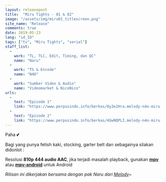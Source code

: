 ```yaml
---
layout: releasepost
title:  "Miru Tights - 01 & 02"
image: "/assets/img/miru01_titlescreen.png"
site_name: "Release"
comments: true
date: 2019-05-23
lang: "id_ID"
tags: ["tv", "Miru Tights", "serial"]
staff_list:
  - 
    work: "TL, TLC, Edit, Timing, dan QC"
    name: "Naru"
  - 
    work: "TS & Encode"
    name: "N4O"
  - 
    work: "Sumber Video & Audio"
    name: "Videomarket & NicoNico"
urls:
  - 
    text: "Episode 1"
    link: "https://www.perpusindo.info/berkas/Oy3e2Hra.melody-n4o-miru-tights-01-efbe8e50-mkv"
  - 
    text: "Episode 2"
    link: "https://www.perpusindo.info/berkas/4GwNQPLI.melody-n4o-miru-tights-02-81abd4d0-mkv"
---
```

Paha 💕

Bagi yang punya fetish kaki, stocking, garter belt dan sebagainya silakan didonlot :

Resolusi **810p 444 audio AAC**, jika terjadi masalah playback, gunakan **[mpv](https://mpv.io/installation/)** atau **[mpv-android](https://play.google.com/store/apps/details?id=is.xyz.mpv&hl=en)** untuk Android

*Rilisan ini dikerjakan bersama dengan pak Naru dari [Melody](https://melodysubs.net/)~*
